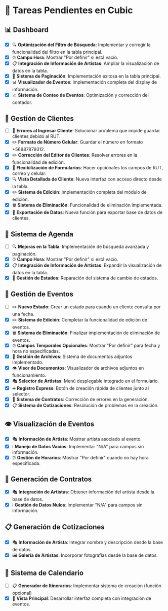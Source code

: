 # 🎯 Tareas Pendientes en Cubic

## 📊 Dashboard
- [x] 🔍 **Optimización del Filtro de Búsqueda**: Implementar y corregir la funcionalidad del filtro en la tabla principal.
- [x] ⏰ **Campo Hora**: Mostrar "Por definir" si está vacío.
- [x] 📋 **Integración de Información de Artistas**: Ampliar la visualización de datos en la tabla.
- [x] 📄 **Sistema de Paginación**: Implementación exitosa en la tabla principal.
- [x] 📊 **Visualizador de Eventos**: Implementación completa del display de información.
- [x] 📈 **Sistema de Conteo de Eventos**: Optimización y corrección del contador.

## 👥 Gestión de Clientes
- [ ] 🐜 **Errores al Ingresar Cliente**: Solucionar problema que impide guardar clientes debido al RUT.
- [x] ✏️ **Formato de Número Celular**: Guardar el número en formato +56987879312.
- [x] ✏️ **Corrección del Editor de Clientes**: Resolver errores en la funcionalidad de edición.
- [x] 📝 **Flexibilización de Formularios**: Hacer opcionales los campos de RUT, correo y celular.
- [x] 🔍 **Vista Detallada de Cliente**: Nueva interfaz con acceso directo desde la tabla.
- [x] ✏️ **Sistema de Edición**: Implementación completa del módulo de edición.
- [x] 🗑️ **Sistema de Eliminación**: Funcionalidad de eliminación implementada.
- [x] 💾 **Exportación de Datos**: Nueva función para exportar base de datos de clientes.

## 📅 Sistema de Agenda
- [ ] 🔍 **Mejoras en la Tabla**: Implementación de búsqueda avanzada y paginación.
- [x] ⏰ **Campo Hora**: Mostrar "Por definir" si está vacío.
- [x] 📋 **Integración de Información de Artistas**: Expandir la visualización de datos en la tabla.
- [x] 🔄 **Gestión de Estados**: Reparación del sistema de cambio de estados.

## 🎫 Gestión de Eventos
- [ ] ✏️ **Nuevo Estado**: Crear un estado para cuando un cliente consulta por una fecha.
- [x] ✏️ **Sistema de Edición**: Completar la funcionalidad de edición de eventos.
- [x] 🗑️ **Sistema de Eliminación**: Finalizar implementación de eliminación de eventos.
- [x] ⏰ **Campos Temporales Opcionales**: Mostrar "Por definir" para fecha y hora no especificadas.
- [x] 📎 **Gestión de Archivos**: Sistema de documentos adjuntos implementado.
- [x] 👁️ **Visor de Documentos**: Visualizador de archivos adjuntos en funcionamiento.
- [x] 🎭 **Selector de Artistas**: Menú desplegable integrado en el formulario.
- [x] ➕ **Registro Express**: Botón de creación rápida de clientes junto al selector.
- [x] 📄 **Sistema de Contratos**: Corrección de errores en la generación.
- [x] 📋 **Sistema de Cotizaciones**: Resolución de problemas en la creación.

## 👁️ Visualización de Eventos
- [x] 🎭 **Información de Artista**: Mostrar artista asociado al evento.
- [x] ℹ️ **Manejo de Datos Vacíos**: Implementar "N/A" para campos sin información.
- [x] ⏰ **Gestión de Horarios**: Mostrar "Por definir" cuando no hay hora especificada.

## 📄 Generación de Contratos
- [x] 🎭 **Integración de Artistas**: Obtener información del artista desde la base de datos.
- [x] ℹ️ **Gestión de Datos Nulos**: Implementar "N/A" para campos sin información.

## 📋 Generación de Cotizaciones
- [x] 🎭 **Información de Artista**: Integrar nombre y descripción desde la base de datos.
- [x] 🖼️ **Galería de Artistas**: Incorporar fotografías desde la base de datos.

## 📆 Sistema de Calendario
- [ ] 📋 **Generador de Itinerarios**: Implementar sistema de creación (función opcional)
- [x] 📅 **Vista Principal**: Desarrollar interfaz completa con integración de eventos.
